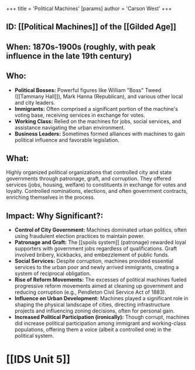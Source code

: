 +++
 title = 'Political Machines'
[params]
	author = 'Carson West'
+++
## ID: [[Political Machines]] of the [[Gilded Age]]

## When: 1870s-1900s (roughly, with peak influence in the late 19th century)

## Who: 
* **Political Bosses:**  Powerful figures like William "Boss" Tweed ([[Tammany Hall]]),  Mark Hanna (Republican), and various other local and city leaders.
* **Immigrants:** Often comprised a significant portion of the machine's voting base, receiving services in exchange for votes.
* **Working Class:**  Relied on the machines for jobs, social services, and assistance navigating the urban environment.
* **Business Leaders:**  Sometimes formed alliances with machines to gain political influence and favorable legislation.


## What: 
Highly organized political organizations that controlled city and state governments through patronage, graft, and corruption. They offered services (jobs, housing, welfare) to constituents in exchange for votes and loyalty.  Controlled nominations, elections, and often government contracts, enriching themselves in the process.

## Impact: Why Significant?:
* **Control of City Government:** Machines dominated urban politics, often using fraudulent election practices to maintain power.
* **Patronage and Graft:**  The [[spoils system]] (patronage) rewarded loyal supporters with government jobs regardless of qualifications. Graft involved bribery, kickbacks, and embezzlement of public funds.
* **Social Services:**  Despite corruption, machines provided essential services to the urban poor and newly arrived immigrants, creating a system of reciprocal obligation.
* **Rise of Reform Movements:** The excesses of political machines fueled progressive reform movements aimed at cleaning up government and reducing corruption (e.g., Pendleton Civil Service Act of 1883).
* **Influence on Urban Development:** Machines played a significant role in shaping the physical landscape of cities, directing infrastructure projects and influencing zoning decisions, often for personal gain.
* **Increased Political Participation (ironically):** Though corrupt, machines did increase political participation among immigrant and working-class populations, offering them a voice (albeit a controlled one) in the political system.


# [[IDS Unit 5]]